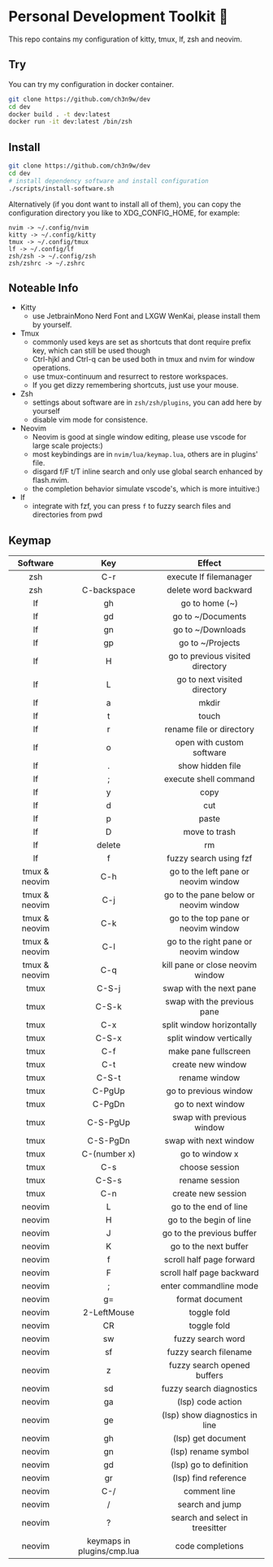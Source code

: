 # Personal Development Toolkit 📡

This repo contains my configuration of kitty, tmux, lf, zsh and neovim.

## Try

You can try my configuration in docker container.

```bash
git clone https://github.com/ch3n9w/dev
cd dev
docker build . -t dev:latest
docker run -it dev:latest /bin/zsh
```

## Install

```bash
git clone https://github.com/ch3n9w/dev
cd dev
# install dependency software and install configuration
./scripts/install-software.sh
```

Alternatively (if you dont want to install all of them), you can copy the configuration directory you like to XDG_CONFIG_HOME, for example:

```
nvim -> ~/.config/nvim
kitty -> ~/.config/kitty
tmux -> ~/.config/tmux
lf -> ~/.config/lf
zsh/zsh -> ~/.config/zsh
zsh/zshrc -> ~/.zshrc
```

## Noteable Info

- Kitty
  - use JetbrainMono Nerd Font and LXGW WenKai, please install them by yourself.
- Tmux
  - commonly used keys are set as shortcuts that dont require prefix key, which can still be used though
  - Ctrl-hjkl and Ctrl-q can be used both in tmux and nvim for window operations.
  - use tmux-continuum and resurrect to restore workspaces.
  - If you get dizzy remembering shortcuts, just use your mouse.
- Zsh
  - settings about software are in `zsh/zsh/plugins`, you can add here by yourself
  - disable vim mode for consistence.
- Neovim
  - Neovim is good at single window editing, please use vscode for large scale projects:)
  - most keybindings are in `nvim/lua/keymap.lua`, others are in plugins' file.
  - disgard f/F t/T inline search and only use global search enhanced by flash.nvim.
  - the completion behavior simulate vscode's, which is more intuitive:)
- lf
  - integrate with fzf, you can press `f` to fuzzy search files and directories from pwd

## Keymap

|   Software    |            Key             |                Effect                 |
| :-----------: | :------------------------: | :-----------------------------------: |
|      zsh      |            C-r             |        execute lf filemanager         |
|      zsh      |        C-backspace         |         delete word backward          |
|      lf       |             gh             |            go to home (~)             |
|      lf       |             gd             |           go to ~/Documents           |
|      lf       |             gn             |           go to ~/Downloads           |
|      lf       |             gp             |           go to ~/Projects            |
|      lf       |             H              |   go to previous visited directory    |
|      lf       |             L              |     go to next visited directory      |
|      lf       |             a              |                 mkdir                 |
|      lf       |             t              |                 touch                 |
|      lf       |             r              |       rename file or directory        |
|      lf       |             o              |       open with custom software       |
|      lf       |             .              |           show hidden file            |
|      lf       |             ;              |         execute shell command         |
|      lf       |             y              |                 copy                  |
|      lf       |             d              |                  cut                  |
|      lf       |             p              |                 paste                 |
|      lf       |             D              |             move to trash             |
|      lf       |           delete           |                  rm                   |
|      lf       |             f              |        fuzzy search using fzf         |
| tmux & neovim |            C-h             | go to the left pane or neovim window  |
| tmux & neovim |            C-j             | go to the pane below or neovim window |
| tmux & neovim |            C-k             |  go to the top pane or neovim window  |
| tmux & neovim |            C-l             | go to the right pane or neovim window |
| tmux & neovim |            C-q             |   kill pane or close neovim window    |
|     tmux      |           C-S-j            |        swap with the next pane        |
|     tmux      |           C-S-k            |      swap with the previous pane      |
|     tmux      |            C-x             |       split window horizontally       |
|     tmux      |           C-S-x            |        split window vertically        |
|     tmux      |            C-f             |         make pane fullscreen          |
|     tmux      |            C-t             |           create new window           |
|     tmux      |           C-S-t            |             rename window             |
|     tmux      |           C-PgUp           |         go to previous window         |
|     tmux      |           C-PgDn           |           go to next window           |
|     tmux      |          C-S-PgUp          |       swap with previous window       |
|     tmux      |          C-S-PgDn          |         swap with next window         |
|     tmux      |        C-(number x)        |            go to window x             |
|     tmux      |            C-s             |            choose session             |
|     tmux      |           C-S-s            |            rename session             |
|     tmux      |            C-n             |          create new session           |
|    neovim     |             L              |         go to the end of line         |
|    neovim     |             H              |        go to the begin of line        |
|    neovim     |             J              |       go to the previous buffer       |
|    neovim     |             K              |         go to the next buffer         |
|    neovim     |             f              |       scroll half page forward        |
|    neovim     |             F              |       scroll half page backward       |
|    neovim     |             ;              |        enter commandline mode         |
|    neovim     |             g=             |            format document            |
|    neovim     |        2-LeftMouse         |              toggle fold              |
|    neovim     |             CR             |              toggle fold              |
|    neovim     |             sw             |           fuzzy search word           |
|    neovim     |             sf             |         fuzzy search filename         |
|    neovim     |             z              |      fuzzy search opened buffers      |
|    neovim     |             sd             |       fuzzy search diagnostics        |
|    neovim     |             ga             |           (lsp) code action           |
|    neovim     |             ge             |    (lsp) show diagnostics in line     |
|    neovim     |             gh             |          (lsp) get document           |
|    neovim     |             gn             |          (lsp) rename symbol          |
|    neovim     |             gd             |        (lsp) go to definition         |
|    neovim     |             gr             |         (lsp) find reference          |
|    neovim     |            C-/             |             comment line              |
|    neovim     |             /              |            search and jump            |
|    neovim     |             ?              |    search and select in treesitter    |
|    neovim     | keymaps in plugins/cmp.lua |           code completions            |
